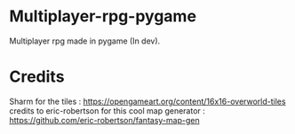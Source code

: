 # Multiplayer-rpg-pygame
Multiplayer rpg made in pygame (In dev).
# Credits
Sharm for the tiles : https://opengameart.org/content/16x16-overworld-tiles
credits to eric-robertson for this cool map generator : https://github.com/eric-robertson/fantasy-map-gen
